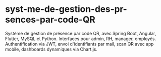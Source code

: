 # syst-me-de-gestion-des-pr-sences-par-code-QR
Système de gestion de présence par code QR, avec Spring Boot, Angular, Flutter, MySQL et Python. Interfaces pour admin, RH, manager, employés. Authentification via JWT, envoi d'identifiants par mail, scan QR avec app mobile, dashboards dynamiques via Chart.js.

